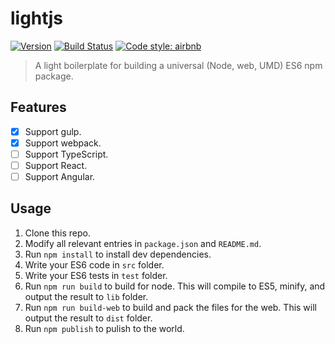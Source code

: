 # lightjs

[![Version](http://img.shields.io/npm/v/@akagi201/lightjs.svg)](https://www.npmjs.org/package/@akagi201/lightjs)
[![Build Status](https://travis-ci.org/Akagi201/lightjs.svg?branch=master)](https://travis-ci.org/Akagi201/lightjs)
[![Code style: airbnb](https://img.shields.io/badge/code%20style-airbnb-blue.svg?style=flat)](https://github.com/airbnb/javascript)

> A light boilerplate for building a universal (Node, web, UMD) ES6 npm package.

## Features
- [x] Support gulp.
- [x] Support webpack.
- [ ] Support TypeScript.
- [ ] Support React.
- [ ] Support Angular.

## Usage
1. Clone this repo.
2. Modify all relevant entries in `package.json` and `README.md`.
3. Run `npm install` to install dev dependencies.
4. Write your ES6 code in `src` folder.
5. Write your ES6 tests in `test` folder.
6. Run `npm run build` to build for node. This will compile to ES5, minify, and output the result to `lib` folder.
7. Run `npm run build-web` to build and pack the files for the web. This will output the result to `dist` folder.
8. Run `npm publish` to pulish to the world.